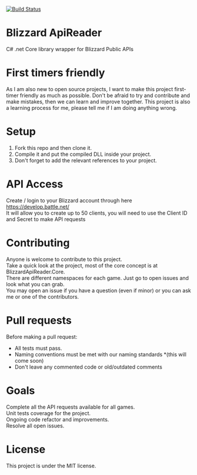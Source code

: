 [![Build Status](https://travis-ci.com/oliverkovac/BlizzardApiReader.svg?branch=master)](https://travis-ci.com/oliverkovac/BlizzardApiReader)

# Blizzard ApiReader
C# .net Core library wrapper for Blizzard Public APIs

# First timers friendly
As I am also new to open source projects, I want to make this project first-timer friendly as much as possible.
Don't be afraid to try and contribute and make mistakes, then we can learn and improve together.
This project is also a learning process for me, please tell me if I am doing anything wrong.

# Setup
1) Fork this repo and then clone it.
2) Compile it and put the compiled DLL inside your project.
3) Don't forget to add the relevant references to your project.


# API Access
Create / login to your Blizzard account through here https://develop.battle.net/  
It will allow you to create up to 50 clients, you will need to use the Client ID and Secret to make API requests

# Contributing
Anyone is welcome to contribute to this project.  
Take a quick look at the project, most of the core concept is at BlizzardApiReader.Core.  
There are different namespaces for each game. Just go to open issues and look what you can grab.  
You may open an issue if you have a question (even if minor) or you can ask me or one of the contributors.

# Pull requests
Before making a pull request:
* All tests must pass.
* Naming conventions must be met with our naming standards *(this will come soon)
* Don't leave any commented code or old/outdated comments

# Goals
Complete all the API requests available for all games.  
Unit tests coverage for the project.  
Ongoing code refactor and improvements.  
Resolve all open issues.

# License

This project is under the MIT license.


